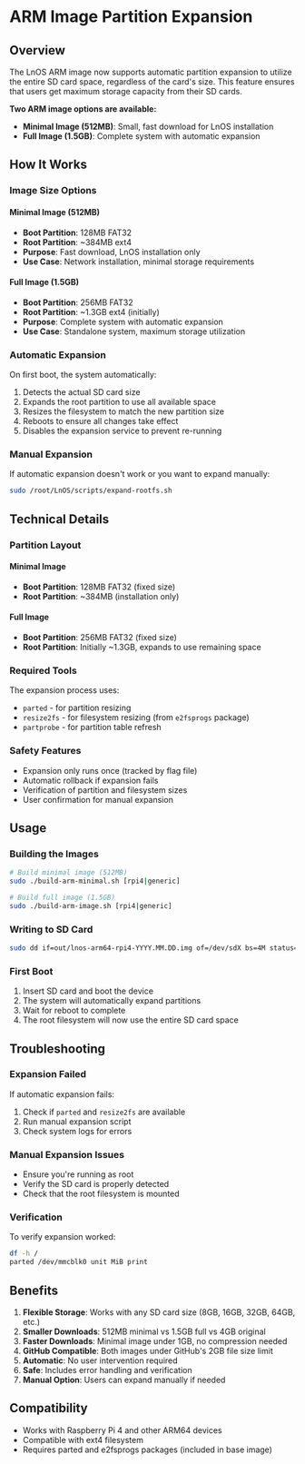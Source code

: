 # ARM Image Partition Expansion

## Overview

The LnOS ARM image now supports automatic partition expansion to utilize the entire SD card space, regardless of the card's size. This feature ensures that users get maximum storage capacity from their SD cards.

**Two ARM image options are available:**
- **Minimal Image (512MB)**: Small, fast download for LnOS installation
- **Full Image (1.5GB)**: Complete system with automatic expansion

## How It Works

### Image Size Options

#### Minimal Image (512MB)
- **Boot Partition**: 128MB FAT32
- **Root Partition**: ~384MB ext4
- **Purpose**: Fast download, LnOS installation only
- **Use Case**: Network installation, minimal storage requirements

#### Full Image (1.5GB)
- **Boot Partition**: 256MB FAT32
- **Root Partition**: ~1.3GB ext4 (initially)
- **Purpose**: Complete system with automatic expansion
- **Use Case**: Standalone system, maximum storage utilization

### Automatic Expansion
On first boot, the system automatically:
1. Detects the actual SD card size
2. Expands the root partition to use all available space
3. Resizes the filesystem to match the new partition size
4. Reboots to ensure all changes take effect
5. Disables the expansion service to prevent re-running

### Manual Expansion
If automatic expansion doesn't work or you want to expand manually:
```bash
sudo /root/LnOS/scripts/expand-rootfs.sh
```

## Technical Details

### Partition Layout

#### Minimal Image
- **Boot Partition**: 128MB FAT32 (fixed size)
- **Root Partition**: ~384MB (installation only)

#### Full Image
- **Boot Partition**: 256MB FAT32 (fixed size)
- **Root Partition**: Initially ~1.3GB, expands to use remaining space

### Required Tools
The expansion process uses:
- `parted` - for partition resizing
- `resize2fs` - for filesystem resizing (from `e2fsprogs` package)
- `partprobe` - for partition table refresh

### Safety Features
- Expansion only runs once (tracked by flag file)
- Automatic rollback if expansion fails
- Verification of partition and filesystem sizes
- User confirmation for manual expansion

## Usage

### Building the Images
```bash
# Build minimal image (512MB)
sudo ./build-arm-minimal.sh [rpi4|generic]

# Build full image (1.5GB)
sudo ./build-arm-image.sh [rpi4|generic]
```

### Writing to SD Card
```bash
sudo dd if=out/lnos-arm64-rpi4-YYYY.MM.DD.img of=/dev/sdX bs=4M status=progress
```

### First Boot
1. Insert SD card and boot the device
2. The system will automatically expand partitions
3. Wait for reboot to complete
4. The root filesystem will now use the entire SD card space

## Troubleshooting

### Expansion Failed
If automatic expansion fails:
1. Check if `parted` and `resize2fs` are available
2. Run manual expansion script
3. Check system logs for errors

### Manual Expansion Issues
- Ensure you're running as root
- Verify the SD card is properly detected
- Check that the root filesystem is mounted

### Verification
To verify expansion worked:
```bash
df -h /
parted /dev/mmcblk0 unit MiB print
```

## Benefits

1. **Flexible Storage**: Works with any SD card size (8GB, 16GB, 32GB, 64GB, etc.)
2. **Smaller Downloads**: 512MB minimal vs 1.5GB full vs 4GB original
3. **Faster Downloads**: Minimal image under 1GB, no compression needed
4. **GitHub Compatible**: Both images under GitHub's 2GB file size limit
5. **Automatic**: No user intervention required
6. **Safe**: Includes error handling and verification
7. **Manual Option**: Users can expand manually if needed

## Compatibility

- Works with Raspberry Pi 4 and other ARM64 devices
- Compatible with ext4 filesystem
- Requires parted and e2fsprogs packages (included in base image) 